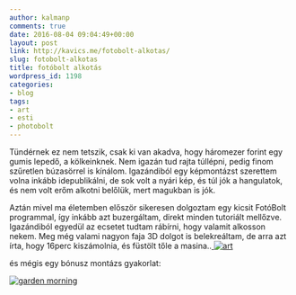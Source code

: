 ```yaml
---
author: kalmanp
comments: true
date: 2016-08-04 09:04:49+00:00
layout: post
link: http://kavics.me/fotobolt-alkotas/
slug: fotobolt-alkotas
title: fotóbolt alkotás
wordpress_id: 1198
categories:
- blog
tags:
- art
- esti
- photobolt
---
```


Tündérnek ez nem tetszik, csak ki van akadva, hogy háromezer forint egy gumis lepedő, a kölkeinknek. Nem igazán tud rajta túllépni, pedig finom szűretlen búzasörrel is kínálom. Igazándiból egy képmontázst szerettem volna inkább idepublikálni, de sok volt a nyári kép, és túl jók a hangulatok, és nem volt erőm alkotni belőlük, mert magukban is jók.

Aztán mivel ma életemben először sikeresen dolgoztam egy kicsit FotóBolt programmal, így inkább azt buzergáltam, direkt minden tutoriált mellőzve. Igazándiból egyedül az ecsetet tudtam rábírni, hogy valamit alkosson nekem. Meg még valami nagyon faja 3D dolgot is belekreáltam, de arra azt írta, hogy 16perc kiszámolnia, és füstölt tőle a masina..[
](http://kavics.me/wp-content/uploads/2016/08/Screen-Shot-2016-08-03-at-21.52.07.png)[![art](http://kavics.me/wp-content/uploads/2016/08/IMG_9259.jpg)](http://kavics.me/wp-content/uploads/2016/08/IMG_9259.jpg)



és mégis egy bónusz montázs gyakorlat:

[![garden morning](http://kavics.me/wp-content/uploads/2016/08/JSprague-PhotoTemplateLetterSize.png)](http://kavics.me/wp-content/uploads/2016/08/JSprague-PhotoTemplateLetterSize.png)
